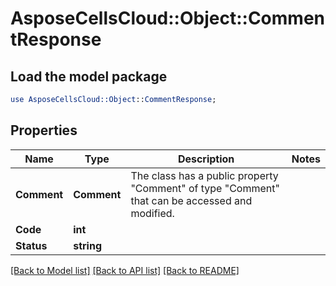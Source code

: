 # AsposeCellsCloud::Object::CommentResponse 

## Load the model package
```perl
use AsposeCellsCloud::Object::CommentResponse;
```

## Properties
Name | Type | Description | Notes
------------ | ------------- | ------------- | -------------
**Comment** | **Comment** | The class has a public property "Comment" of type "Comment" that can be accessed and modified. |
**Code** | **int** |  |
**Status** | **string** |  |  

[[Back to Model list]](../README.md#documentation-for-models) [[Back to API list]](../README.md#documentation-for-api-endpoints) [[Back to README]](../README.md)


